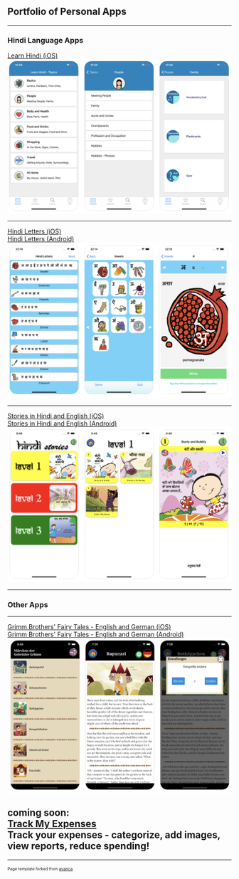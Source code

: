 ## Portfolio of Personal Apps

---

### Hindi Language Apps 

[Learn Hindi (iOS)](https://apps.apple.com/us/app/id325350528)
[<img src="images/learnhindi_screenshots.png"/>](https://apps.apple.com/us/app/id325350528)

---
[Hindi Letters (iOS)](https://apps.apple.com/us/app/hindi-letters-devanagari/id1229546427)
<br>
[Hindi Letters (Android)](https://play.google.com/store/apps/details?id=com.cabhara.hindiletters)
<img src="images/hindiletters_screenshots.png"/>

---
[Stories in Hindi and English (iOS)](https://apps.apple.com/us/app/stories-in-hindi-and-english/id1458575435) 
<br>
[Stories in Hindi and English (Android)](https://play.google.com/store/apps/details?id=com.cabhara.hindistories)
<img src="images/hindistories_screenshots.png"/>

---

### Other Apps

---
[Grimm Brothers' Fairy Tales - English and German (iOS)](https://apps.apple.com/us/app/grimm-brothers-fairy-tales/id1437206026)
<br>
[Grimm Brothers' Fairy Tales - English and German (Android)](https://play.google.com/store/apps/details?id=com.cabhara.grimms)
<img src="images/grimms_screenshots.png"/>

coming soon:
<br>
[Track My Expenses](http://example.com/)
<br>
Track your expenses - categorize, add images, view reports, reduce spending!
---




---
<p style="font-size:9px">Page template forked from <a href="https://github.com/evanca/quick-portfolio">evanca</a></p>
<!-- Remove above link if you don't want to attibute -->
